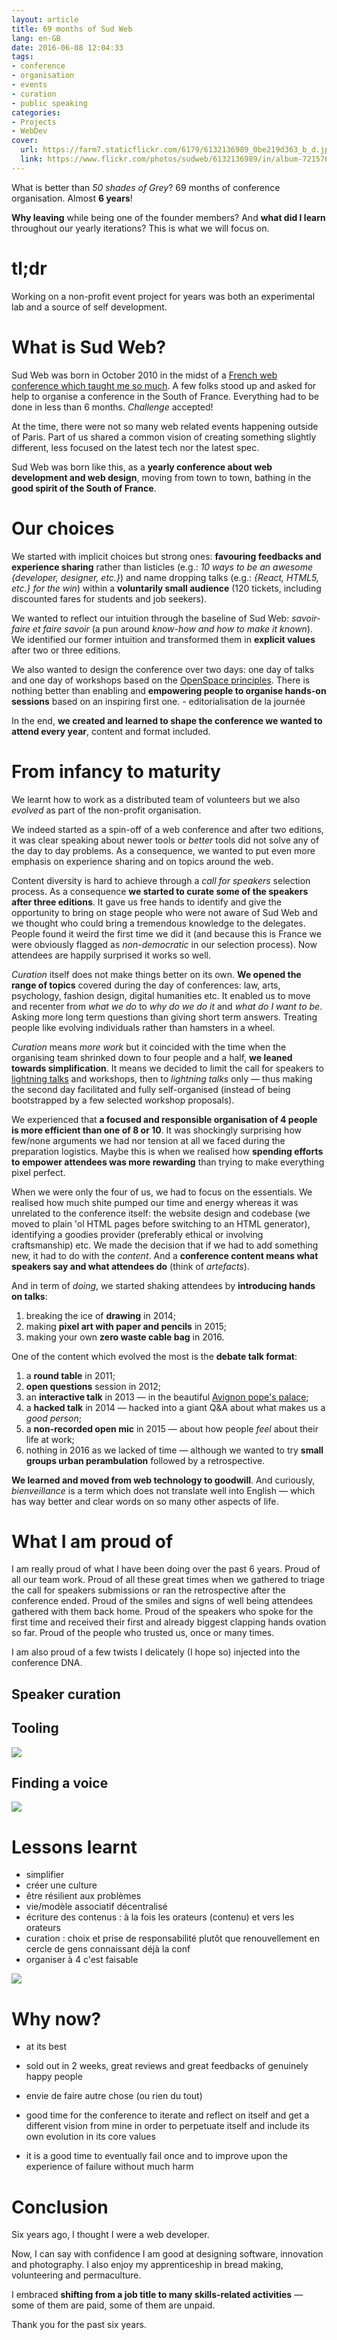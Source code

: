 ```yaml
---
layout: article
title: 69 months of Sud Web
lang: en-GB
date: 2016-06-08 12:04:33
tags:
- conference
- organisation
- events
- curation
- public speaking
categories:
- Projects
- WebDev
cover:
  url: https://farm7.staticflickr.com/6179/6132136989_0be219d363_b_d.jpg
  link: https://www.flickr.com/photos/sudweb/6132136989/in/album-72157627589421910/
---
```


What is better than *50 shades of Grey*? 69 months of conference organisation. Almost **6 years**!

**Why leaving** while being one of the founder members? And **what did I learn** throughout our yearly iterations? This is what we will focus on.

<!--more-->

# tl;dr

Working on a non-profit event project for years was both an experimental lab and a source of self development.

# What is Sud Web?

Sud Web was born in October 2010 in the midst of a [French web conference which taught me so much](http://www.paris-web.fr/). A few folks stood up and asked for help to organise a conference in the South of France. Everything had to be done in less than 6 months. *Challenge* accepted!
  
At the time, there were not so many web related events happening outside of Paris. Part of us shared a common vision of creating something slightly different, less focused on the latest tech nor the latest spec.

Sud Web was born like this, as a **yearly conference about web development and web design**, moving from town to town, bathing in the **good spirit of the South of France**.

# Our choices

We started with implicit choices but strong ones: **favouring feedbacks and experience sharing** rather than listicles (e.g.: *10 ways to be an awesome {developer, designer, etc.}*) and name dropping talks (e.g.: *{React, HTML5, etc.} for the win*) within a **voluntarily small audience** (120 tickets, including discounted fares for students and job seekers).

We wanted to reflect our intuition through the baseline of Sud Web: *savoir-faire et faire savoir* (a pun around *know-how and how to make it known*). We identified our former intuition and transformed them in **explicit values** after two or three editions.

We also wanted to design the conference over two days: one day of talks and one day of workshops based on the [OpenSpace principles](http://www.mindviewinc.com/Conferences/OpenSpaces.html). There is nothing better than enabling and **empowering people to organise hands-on sessions** based on an inspiring first one. - editorialisation de la journée

In the end, **we created and learned to shape the conference we wanted to attend every year**, content and format included.

# From infancy to maturity

We learnt how to work as a distributed team of volunteers but we also *evolved* as part of the non-profit organisation.

We indeed started as a spin-off of a web conference and after two editions, it was clear speaking about newer tools or *better* tools did not solve any of the day to day problems.
As a consequence, we wanted to put even more emphasis on experience sharing and on topics around the web.

Content diversity is hard to achieve through a *call for speakers* selection process. As a consequence **we started to curate some of the speakers after three editions**. It gave us free hands to identify and give the opportunity to bring on stage people who were not aware of Sud Web and we thought who could bring a tremendous knowledge to the delegates. 
People found it weird the first time we did it (and because this is France we were obviously flagged as *non-democratic* in our selection process). Now attendees are happily surprised it works so well.

*Curation* itself does not make things better on its own. **We opened the range of topics** covered during the day of conferences: law, arts, psychology, fashion design, digital humanities etc.
It enabled us to move and recenter from *what we do* to *why do we do it* and *what do I want to be*. Asking more long term questions than giving short term answers. Treating people like evolving individuals rather than hamsters in a wheel.

*Curation* means *more work* but it coincided with the time when the organising team shrinked down to four people and a half, **we leaned towards simplification**. It means we decided to limit the call for speakers to [lightning talks](https://en.wikipedia.org/wiki/Lightning_talk) and workshops, then to *lightning talks* only — thus making the second day facilitated and fully self-organised (instead of being bootstrapped by a few selected workshop proposals).

We experienced that **a focused and responsible organisation of 4 people is more efficient than one of 8 or 10**. It was shockingly surprising how few/none arguments we had nor tension at all we faced during the preparation logistics. Maybe this is when we realised how **spending efforts to empower attendees was more rewarding** than trying to make everything pixel perfect.

When we were only the four of us, we had to focus on the essentials. We realised how much shite pumped our time and energy whereas it was unrelated to the conference itself: the website design and codebase (we moved to plain 'ol HTML pages before switching to an HTML generator), identifying a goodies provider (preferably ethical or involving craftsmanship) etc.
We made the decision that if we had to add something new, it had to do with the *content*. And a **conference content means what speakers say and what attendees do** (think of *artefacts*).

And in term of *doing*, we started shaking attendees by **introducing hands on talks**:

1. breaking the ice of **drawing** in 2014;
2. making **pixel art with paper and pencils** in 2015;
3. making your own **zero waste cable bag** in 2016.

One of the content which evolved the most is the **debate talk format**:

1. a **round table** in 2011;
2. **open questions** session in 2012;
3. an **interactive talk** in 2013 — in the beautiful [Avignon pope's palace](https://www.flickr.com/photos/sudweb/9067041107/in/album-72157634180913656/lightbox/);
4. a **hacked talk** in 2014 — hacked into a giant Q&A about what makes us a *good person*;
5. a **non-recorded open mic** in 2015 — about how people *feel* about their life at work;
6. nothing in 2016 as we lacked of time — although we wanted to try **small groups urban perambulation** followed by a retrospective.

**We learned and moved from web technology to goodwill**. And curiously, *bienveillance* is a term which does not translate well into English — which has way better and clear words on so many other aspects of life.

# What I am proud of

I am really proud of what I have been doing over the past 6 years. Proud of all our team work. Proud of all these great times when we gathered to triage the call for speakers submissions or ran the retrospective after the conference ended. Proud of the smiles and signs of well being attendees gathered with them back home. Proud of the speakers who spoke for the first time and received their first and already biggest clapping hands ovation so far. Proud of the people who trusted us, once or many times.

I am also proud of a few twists I delicately (I hope so) injected into the conference DNA.

## Speaker curation


## Tooling

![](/images/2016/06/sudweb-tooling-talks.png)

## Finding a voice

![](/images/2016/06/sudweb-emailing.png)

# Lessons learnt

- simplifier
- créer une culture
- être résilient aux problèmes
- vie/modèle associatif décentralisé
- écriture des contenus : à la fois les orateurs (contenu) et vers les orateurs
- curation : choix et prise de responsabilité plutôt que renouvellement en cercle de gens connaissant déjà la conf
- organiser à 4 c'est faisable

[![](https://farm6.staticflickr.com/5151/14379895233_6d64472232_z_d.jpg)](https://www.flickr.com/photos/sudweb/14379895233)

# Why now?

- at its best
- sold out in 2 weeks, great reviews and great feedbacks of genuinely happy people
- envie de faire autre chose (ou rien du tout)

- good time for the conference to iterate and reflect on itself and get a different vision from mine in order to perpetuate itself and include its own evolution in its core values
- it is a good time to eventually fail once and to improve upon the experience of failure without much harm

# Conclusion

Six years ago, I thought I were a web developer.

Now, I can say with confidence I am good at designing software, innovation and photography. I also enjoy my apprenticeship in bread making, volunteering and permaculture.

I embraced **shifting from a job title to many skills-related activities** — some of them are paid, some of them are unpaid.

Thank you for the past six years.